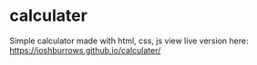 # calculater
Simple calculator made with html, css, js
view live version here: https://joshburrows.github.io/calculater/
